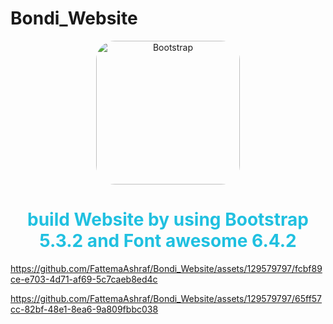 # Bondi_Website

<div align="center">
				<img src="https://upload.wikimedia.org/wikipedia/commons/b/b2/Bootstrap_logo.svg" width="230" alt="Bootstrap" style="border-radius:30px;">
</div><div align="center">
        <h1 style="color:#20C0E0">build Website by using Bootstrap 5.3.2 and Font awesome 6.4.2</h1>
 </div>

https://github.com/FattemaAshraf/Bondi_Website/assets/129579797/fcbf89ce-e703-4d71-af69-5c7caeb8ed4c



https://github.com/FattemaAshraf/Bondi_Website/assets/129579797/65ff57cc-82bf-48e1-8ea6-9a809fbbc038

